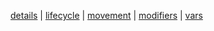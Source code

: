 [details](details.md) | [lifecycle](lifecycle.md) | [movement](movement.md) | [modifiers](modifiers.md) | [vars](vars.md)

